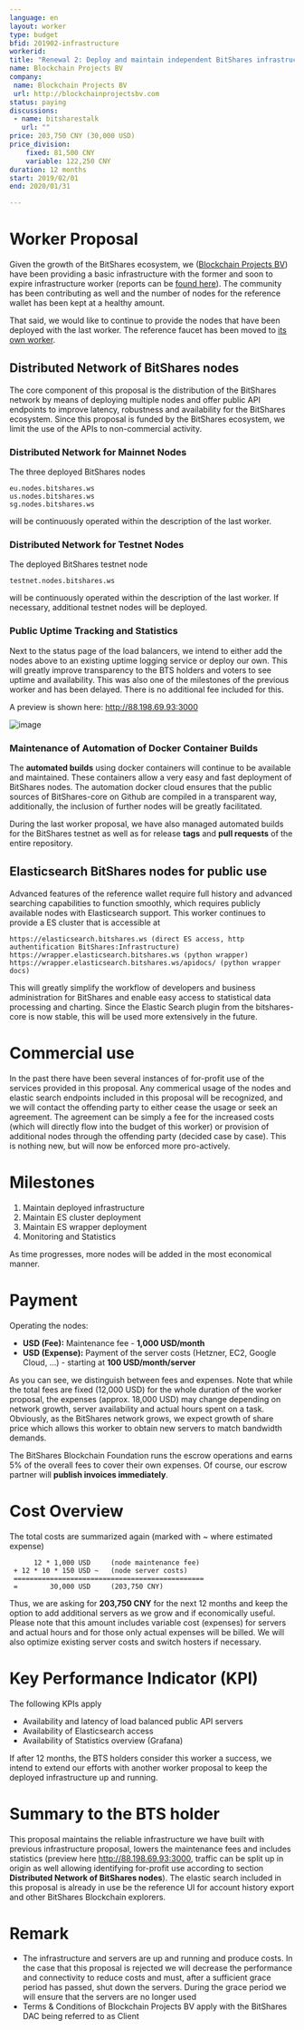```yaml
---
language: en
layout: worker
type: budget
bfid: 201902-infrastructure
workerid: 
title: "Renewal 2: Deploy and maintain independent BitShares infrastructure"
name: Blockchain Projects BV
company:
 name: Blockchain Projects BV
 url: http://blockchainprojectsbv.com
status: paying
discussions:
 - name: bitsharestalk
   url: ""
price: 203,750 CNY (30,000 USD)
price_division:
    fixed: 81,500 CNY
    variable: 122,250 CNY
duration: 12 months
start: 2019/02/01
end: 2020/01/31

---
```


# **Worker Proposal**

Given the growth of the BitShares ecosystem, we ([Blockchain Projects BV](http://blockchainprojectsbv.com/)) have been providing a basic infrastructure with the former and soon to expire infrastructure worker (reports can be [found here](http://www.bitshares.foundation/workers/2018-07-infrastructure)). The community has been contributing as well and the number of nodes for the reference wallet has been kept at a healthy amount.

That said, we would like to continue to provide the nodes that have been deployed with the last worker. The reference faucet has been moved to [its own worker](https://www.bitshares.foundation/workers/2019-02-reference-faucet).

## **Distributed Network of BitShares nodes**

The core component of this proposal is the distribution of the BitShares network by means of deploying multiple nodes and offer public API endpoints to improve latency, robustness and availability for the BitShares ecosystem. Since this proposal is funded by the BitShares ecosystem, we limit the use of the APIs to non-commercial activity.

### **Distributed Network for Mainnet Nodes**

The three deployed BitShares nodes

	eu.nodes.bitshares.ws
	us.nodes.bitshares.ws
	sg.nodes.bitshares.ws

will be continuously operated within the description of the last worker.

### **Distributed Network for Testnet Nodes**

The deployed BitShares testnet node

	testnet.nodes.bitshares.ws

will be continuously operated within the description of the last worker. If necessary, additional testnet nodes will be deployed.

### **Public Uptime Tracking and Statistics**

Next to the status page of the load balancers, we intend to either add the nodes above to an existing uptime logging service or deploy our own. This will greatly improve transparency to the BTS holders and voters to see uptime and availability. This was also one of the milestones of the previous worker and has been delayed. There is no additional fee included for this.

A preview is shown here: http://88.198.69.93:3000

![image](https://raw.githubusercontent.com/bitshares-foundation/bitshares.foundation/201902-infrastructure/_workers/2019-02-infrastructure-grafana-preview.png)

### **Maintenance of Automation of Docker Container Builds**

The **automated builds** using docker containers will continue to be available and maintained. These containers allow a very easy and fast deployment of BitShares nodes. The automation docker cloud ensures that the public sources of BitShares-core on Github are compiled in a transparent way, additionally, the inclusion of further nodes will be greatly facilitated.

During the last worker proposal, we have also managed automated builds for the BitShares testnet as well as for release **tags** and **pull requests** of the entire repository.

## **Elasticsearch BitShares nodes for public use**

Advanced features of the reference wallet require full history and advanced searching capabilities to function smoothly, which requires publicly available nodes with Elasticsearch support. This worker continues to provide a ES cluster that is accessible at

    https://elasticsearch.bitshares.ws (direct ES access, http authentification BitShares:Infrastructure)
    https://wrapper.elasticsearch.bitshares.ws (python wrapper)
    https://wrapper.elasticsearch.bitshares.ws/apidocs/ (python wrapper docs)

This will greatly simplify the workflow of developers and business administration for BitShares and enable easy access to statistical data processing and charting. Since the Elastic Search plugin from the bitshares-core is now stable, this will be used more extensively in the future.

# **Commercial use**
In the past there have been several instances of for-profit use of the services provided in this proposal. 
Any commerical usage of the nodes and elastic search endpoints included in this proposal will be recognized, and we 
will contact the offending party to either cease the usage or seek an agreement. The agreement can be simply a fee 
for the increased costs (which will directly flow into the budget of this worker) or provision of additional nodes through the offending party (decided case by case). This is nothing new, but will now be enforced more pro-actively.

# **Milestones**

1. Maintain deployed infrastructure 
2. Maintain ES cluster deployment
3. Maintain ES wrapper deployment
4. Monitoring and Statistics

As time progresses, more nodes will be added in the most economical manner.

# **Payment**

Operating the nodes:

* **USD (Fee):** Maintenance fee - **1,000 USD/month**
* **USD (Expense):** Payment of the server costs (Hetzner, EC2, Google Cloud, …) - starting at **100 USD/month/server**

As you can see, we distinguish between fees and expenses. Note that while the total fees are fixed (12,000 USD) for the whole duration of the worker proposal, the expenses (approx. 18,000 USD) may change depending on network growth, server availability and actual hours spent on a task. Obviously, as the BitShares network grows, we expect growth of share price which allows this worker to obtain new servers to match bandwidth demands.

The BitShares Blockchain Foundation runs the escrow operations and earns 5% of the overall fees to cover their own expenses. Of course, our escrow partner will **publish invoices immediately**.

# **Cost Overview**

The total costs are summarized again (marked with ~ where estimated expense)

          12 * 1,000 USD     (node maintenance fee)
     + 12 * 10 * 150 USD ~   (node server costs)
     ===============================================
     =        30,000 USD     (203,750 CNY)


Thus, we are asking for **203,750 CNY** for the next 12 months and keep the option to add additional servers as we grow and if economically useful. Please note that this amount includes variable cost (expenses) for servers and actual hours and for those only actual expenses will be billed. We will also optimize existing server costs and switch hosters if necessary.

# **Key Performance Indicator (KPI)**

The following KPIs apply

* Availability and latency of load balanced public API servers
* Availability of Elasticsearch access
* Availability of Statistics overview (Grafana)

If after 12 months, the BTS holders consider this worker a success, we intend to extend our efforts with another worker proposal to keep the deployed infrastructure up and running.

# **Summary to the BTS holder**

This proposal maintains the reliable infrastructure we have built with previous infrastructure proposal, lowers the 
maintenance fees and includes statistics (preview here http://88.198.69.93:3000, traffic can be split up in origin as well 
allowing identifying for-profit use according to section **Distributed Network of BitShares nodes**). The elastic search 
included in this proposal is already in use be the reference UI for account history export and other BitShares Blockchain 
explorers.

# **Remark**
* The infrastructure and servers are up and running and produce costs. In the case that this proposal is rejected we will decrease the performance and connectivity to reduce costs and must, after a sufficient grace period has passed, shut down the servers. During the grace period we will ensure that the servers are no longer used
* Terms & Conditions of Blockchain Projects BV apply with the BitShares DAC being referred to as Client
